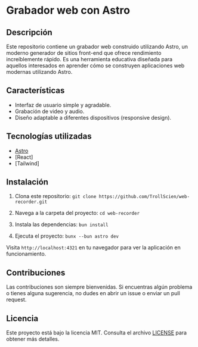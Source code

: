 # Grabador web con Astro

## Descripción

Este repositorio contiene un grabador web construido utilizando Astro, un moderno generador de sitios front-end que ofrece rendimiento increíblemente rápido. Es una herramienta educativa diseñada para aquellos interesados en aprender cómo se construyen aplicaciones web modernas utilizando Astro.

## Características

- Interfaz de usuario simple y agradable.
- Grabación de video y audio.
- Diseño adaptable a diferentes dispositivos (responsive design).

## Tecnologías utilizadas

- [Astro](https://astro.build/)
- [React]
- [Tailwind]

## Instalación

1. Clona este repositorio:
   `git clone https://github.com/TrollScien/web-recorder.git`

2. Navega a la carpeta del proyecto:
   `cd web-recorder`

3. Instala las dependencias:
   `bun install`

4. Ejecuta el proyecto:
   `bunx --bun astro dev`

Visita `http://localhost:4321` en tu navegador para ver la aplicación en funcionamiento.

## Contribuciones

Las contribuciones son siempre bienvenidas. Si encuentras algún problema o tienes alguna sugerencia, no dudes en abrir un issue o enviar un pull request.

## Licencia

Este proyecto está bajo la licencia MIT. Consulta el archivo [LICENSE](LICENSE) para obtener más detalles.